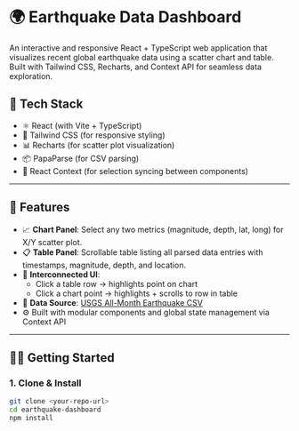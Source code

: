 # 🌍 Earthquake Data Dashboard

An interactive and responsive React + TypeScript web application that visualizes recent global earthquake data using a scatter chart and table. Built with Tailwind CSS, Recharts, and Context API for seamless data exploration.

## 🔧 Tech Stack

- ⚛️ React (with Vite + TypeScript)
- 🎨 Tailwind CSS (for responsive styling)
- 📊 Recharts (for scatter plot visualization)
- 📦 PapaParse (for CSV parsing)
- 🔗 React Context (for selection syncing between components)

---

## 🚀 Features

- 📈 **Chart Panel**: Select any two metrics (magnitude, depth, lat, long) for X/Y scatter plot.
- 📋 **Table Panel**: Scrollable table listing all parsed data entries with timestamps, magnitude, depth, and location.
- 🔄 **Interconnected UI**: 
  - Click a table row → highlights point on chart
  - Click a chart point → highlights + scrolls to row in table
- 📁 **Data Source**: [USGS All-Month Earthquake CSV](https://earthquake.usgs.gov/earthquakes/feed/v1.0/summary/all_month.csv)
- ⚙️ Built with modular components and global state management via Context API

---

## 🧑‍💻 Getting Started

### 1. Clone & Install
```bash
git clone <your-repo-url>
cd earthquake-dashboard
npm install
